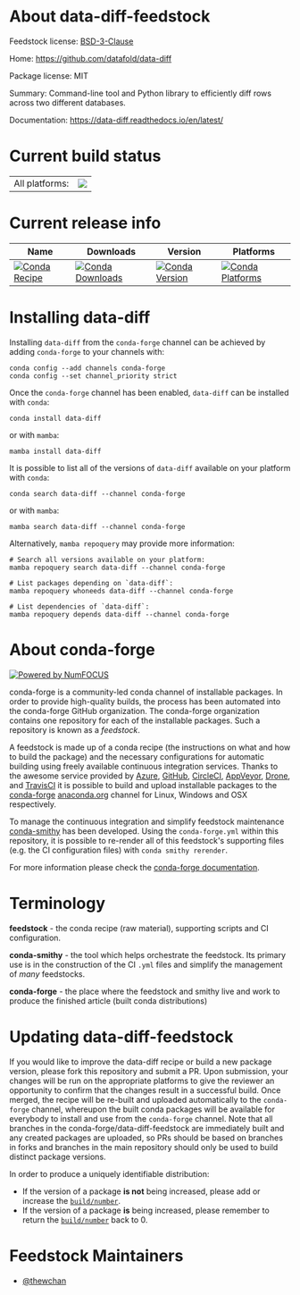 About data-diff-feedstock
=========================

Feedstock license: [BSD-3-Clause](https://github.com/conda-forge/data-diff-feedstock/blob/main/LICENSE.txt)

Home: https://github.com/datafold/data-diff

Package license: MIT

Summary: Command-line tool and Python library to efficiently diff rows across two different databases.

Documentation: https://data-diff.readthedocs.io/en/latest/

Current build status
====================


<table><tr><td>All platforms:</td>
    <td>
      <a href="https://dev.azure.com/conda-forge/feedstock-builds/_build/latest?definitionId=16802&branchName=main">
        <img src="https://dev.azure.com/conda-forge/feedstock-builds/_apis/build/status/data-diff-feedstock?branchName=main">
      </a>
    </td>
  </tr>
</table>

Current release info
====================

| Name | Downloads | Version | Platforms |
| --- | --- | --- | --- |
| [![Conda Recipe](https://img.shields.io/badge/recipe-data--diff-green.svg)](https://anaconda.org/conda-forge/data-diff) | [![Conda Downloads](https://img.shields.io/conda/dn/conda-forge/data-diff.svg)](https://anaconda.org/conda-forge/data-diff) | [![Conda Version](https://img.shields.io/conda/vn/conda-forge/data-diff.svg)](https://anaconda.org/conda-forge/data-diff) | [![Conda Platforms](https://img.shields.io/conda/pn/conda-forge/data-diff.svg)](https://anaconda.org/conda-forge/data-diff) |

Installing data-diff
====================

Installing `data-diff` from the `conda-forge` channel can be achieved by adding `conda-forge` to your channels with:

```
conda config --add channels conda-forge
conda config --set channel_priority strict
```

Once the `conda-forge` channel has been enabled, `data-diff` can be installed with `conda`:

```
conda install data-diff
```

or with `mamba`:

```
mamba install data-diff
```

It is possible to list all of the versions of `data-diff` available on your platform with `conda`:

```
conda search data-diff --channel conda-forge
```

or with `mamba`:

```
mamba search data-diff --channel conda-forge
```

Alternatively, `mamba repoquery` may provide more information:

```
# Search all versions available on your platform:
mamba repoquery search data-diff --channel conda-forge

# List packages depending on `data-diff`:
mamba repoquery whoneeds data-diff --channel conda-forge

# List dependencies of `data-diff`:
mamba repoquery depends data-diff --channel conda-forge
```


About conda-forge
=================

[![Powered by
NumFOCUS](https://img.shields.io/badge/powered%20by-NumFOCUS-orange.svg?style=flat&colorA=E1523D&colorB=007D8A)](https://numfocus.org)

conda-forge is a community-led conda channel of installable packages.
In order to provide high-quality builds, the process has been automated into the
conda-forge GitHub organization. The conda-forge organization contains one repository
for each of the installable packages. Such a repository is known as a *feedstock*.

A feedstock is made up of a conda recipe (the instructions on what and how to build
the package) and the necessary configurations for automatic building using freely
available continuous integration services. Thanks to the awesome service provided by
[Azure](https://azure.microsoft.com/en-us/services/devops/), [GitHub](https://github.com/),
[CircleCI](https://circleci.com/), [AppVeyor](https://www.appveyor.com/),
[Drone](https://cloud.drone.io/welcome), and [TravisCI](https://travis-ci.com/)
it is possible to build and upload installable packages to the
[conda-forge](https://anaconda.org/conda-forge) [anaconda.org](https://anaconda.org/)
channel for Linux, Windows and OSX respectively.

To manage the continuous integration and simplify feedstock maintenance
[conda-smithy](https://github.com/conda-forge/conda-smithy) has been developed.
Using the ``conda-forge.yml`` within this repository, it is possible to re-render all of
this feedstock's supporting files (e.g. the CI configuration files) with ``conda smithy rerender``.

For more information please check the [conda-forge documentation](https://conda-forge.org/docs/).

Terminology
===========

**feedstock** - the conda recipe (raw material), supporting scripts and CI configuration.

**conda-smithy** - the tool which helps orchestrate the feedstock.
                   Its primary use is in the construction of the CI ``.yml`` files
                   and simplify the management of *many* feedstocks.

**conda-forge** - the place where the feedstock and smithy live and work to
                  produce the finished article (built conda distributions)


Updating data-diff-feedstock
============================

If you would like to improve the data-diff recipe or build a new
package version, please fork this repository and submit a PR. Upon submission,
your changes will be run on the appropriate platforms to give the reviewer an
opportunity to confirm that the changes result in a successful build. Once
merged, the recipe will be re-built and uploaded automatically to the
`conda-forge` channel, whereupon the built conda packages will be available for
everybody to install and use from the `conda-forge` channel.
Note that all branches in the conda-forge/data-diff-feedstock are
immediately built and any created packages are uploaded, so PRs should be based
on branches in forks and branches in the main repository should only be used to
build distinct package versions.

In order to produce a uniquely identifiable distribution:
 * If the version of a package **is not** being increased, please add or increase
   the [``build/number``](https://docs.conda.io/projects/conda-build/en/latest/resources/define-metadata.html#build-number-and-string).
 * If the version of a package **is** being increased, please remember to return
   the [``build/number``](https://docs.conda.io/projects/conda-build/en/latest/resources/define-metadata.html#build-number-and-string)
   back to 0.

Feedstock Maintainers
=====================

* [@thewchan](https://github.com/thewchan/)

